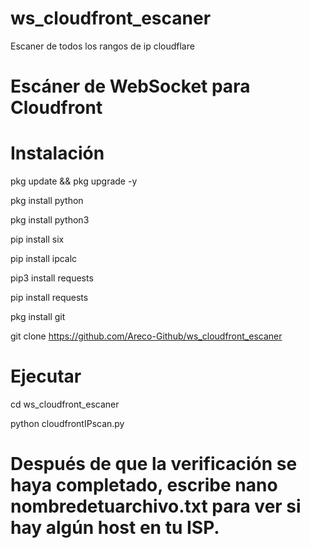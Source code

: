 # ws_cloudfront_escaner

Escaner de todos los rangos de ip cloudflare

# Escáner de WebSocket para Cloudfront

# Instalación

pkg update && pkg upgrade -y

pkg install python

pkg install python3

pip install six

pip install ipcalc

pip3 install requests

pip install requests

pkg install git

git clone https://github.com/Areco-Github/ws_cloudfront_escaner

# Ejecutar

cd ws_cloudfront_escaner

python cloudfrontIPscan.py


# Después de que la verificación se haya completado, escribe nano nombredetuarchivo.txt para ver si hay algún host en tu ISP.
